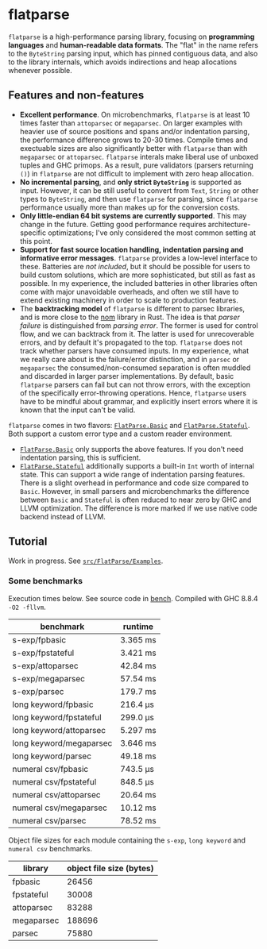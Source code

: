 # flatparse

`flatparse` is a high-performance parsing library, focusing on __programming languages__ and __human-readable data formats__. The "flat" in the name
refers to the `ByteString` parsing input, which has pinned contiguous data, and also to the library internals, which avoids indirections and heap allocations
whenever possible.

## Features and non-features

* __Excellent performance__. On microbenchmarks, `flatparse` is at least 10 times faster than `attoparsec` or `megaparsec`. On larger examples with heavier use of    source positions and spans and/or indentation parsing, the performance difference grows to 20-30 times. Compile times and exectuable sizes are also significantly better with `flatparse` than with `megaparsec` or `attoparsec`. `flatparse` interals make liberal use of unboxed tuples and GHC primops. As a result, pure validators (parsers returning `()`) in `flatparse` are not difficult to implement with zero heap allocation.
* __No incremental parsing__, and __only strict `ByteString`__ is supported as input. However, it can be still useful to convert from `Text`, `String` or other types to `ByteString`, and then use `flatparse` for parsing, since `flatparse` performance usually more than makes up for the conversion costs.
* __Only little-endian 64 bit systems are currently supported__. This may change in the future. Getting good performance requires architecture-specific optimizations; I've only considered the most common setting at this point.
* __Support for fast source location handling, indentation parsing and informative error messages__. `flatparse` provides a low-level interface to these. Batteries are _not included_, but it should be possible for users to build custom solutions, which are more sophisticated, but still as fast as possible. In my experience, the included batteries in other libraries often come with major unavoidable overheads, and often we still have to extend existing machinery in order to scale to production features.
* The __backtracking model__ of `flatparse` is different to parsec libraries, and is more close to the [nom](https://github.com/Geal/nom) library in Rust. The idea is that _parser failure_ is distinguished from _parsing error_. The former is used for control flow, and we can backtrack from it. The latter is used for unrecoverable errors, and by default it's propagated to the top. `flatparse` does not track whether parsers have consumed inputs. In my experience, what we really care about is the failure/error distinction, and in `parsec` or `megaparsec` the consumed/non-consumed separation is often muddled and discarded in larger parser implementations. By default, basic `flatparse` parsers can fail but can not throw errors, with the exception of the specifically error-throwing operations. Hence, `flatparse` users have to be mindful about grammar, and explicitly insert errors where it is known that the input can't be valid.

`flatparse` comes in two flavors: [`FlatParse.Basic`](src/FlatParse/Basic.hs) and [`FlatParse.Stateful`](src/FlatParse/Stateful.hs). Both support a custom error type and a custom reader environment.

* [`FlatParse.Basic`](src/FlatParse/Basic.hs) only supports the above features. If you don't need indentation parsing, this is sufficient.
* [`FlatParse.Stateful`](src/FlatParse/Stateful.hs) additionally supports a built-in `Int` worth of internal state. This can support a wide range of indentation parsing features. There is a slight overhead in performance and code size compared to `Basic`. However, in small parsers and microbenchmarks the difference between `Basic` and `Stateful` is often reduced to near zero by GHC and LLVM optimization. The difference is more marked if we use native code backend instead of LLVM.

## Tutorial

Work in progress. See [`src/FlatParse/Examples`](src/FlatParse/Examples).

### Some benchmarks

Execution times below. See source code in [bench](bench). Compiled with GHC 8.8.4 `-O2 -fllvm`.

|      benchmark              |  runtime   |
|-----------------------------|-------------
| s-exp/fpbasic               |  3.365 ms  |
| s-exp/fpstateful            |  3.421 ms  |
| s-exp/attoparsec            |  42.84 ms  |
| s-exp/megaparsec            |  57.54 ms  |
| s-exp/parsec                |  179.7 ms  |
| long keyword/fpbasic        |  216.4 μs  |
| long keyword/fpstateful     |  299.0 μs  |
| long keyword/attoparsec     |  5.297 ms  |
| long keyword/megaparsec     |  3.646 ms  |
| long keyword/parsec         |  49.18 ms  |
| numeral csv/fpbasic         |  743.5 μs  |
| numeral csv/fpstateful      |  848.5 μs  |
| numeral csv/attoparsec      |  20.64 ms  |
| numeral csv/megaparsec      |  10.12 ms  |
| numeral csv/parsec          |  78.52 ms  |

Object file sizes for each module containing the `s-exp`, `long keyword` and `numeral csv` benchmarks.

| library    | object file size (bytes) |
| -------    | ------------------------ |
| fpbasic    |  26456                   |
| fpstateful |  30008                   |
| attoparsec |  83288                   |
| megaparsec |  188696                  |
| parsec     |  75880                   |
